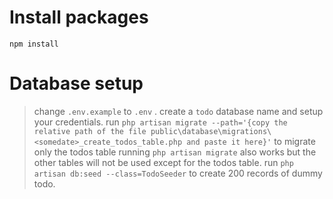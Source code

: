# Install packages
`npm install`

# Database setup
 > change `.env.example` to `.env` .
 > create a `todo` database name and setup your credentials.
 > run `php artisan migrate --path='{copy the relative path of the file public\database\migrations\<somedate>_create_todos_table.php and paste it here}'` to migrate only the todos table
 > running `php artisan migrate` also works but the other tables will not be used except for the todos table.
 > run `php artisan db:seed --class=TodoSeeder` to create 200 records of dummy todo.


